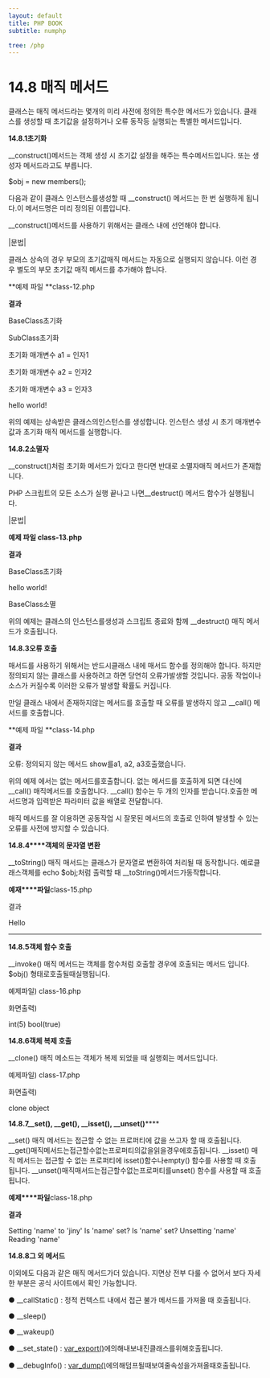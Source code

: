 ```yaml
---
layout: default
title: PHP BOOK
subtitle: numphp

tree: /php
---
```


# 14.8 매직 메서드

클래스는 매직 메서드라는 몇개의 미리 사전에 정의한 특수한 메서드가 있습니다. 클래스를 생성할 때 초기값을 설정하거나 오류 동작등 실행되는 특별한 메서드입니다.

 

 

**14.8.1****초기화******

__construct()메서드는 객체 생성 시 초기값 설정을 해주는 특수메서드입니다. 또는 생성자 메서드라고도 부릅니다.

 

$obj = new members();

 

다음과 같이 클래스 인스턴스를생성할 때 __construct() 메서드는 한 번 실행하게 됩니다.이 메서드명은 미리 정의된 이름입니다.

 

__construct()메서드를 사용하기 위해서는 클래스 내에 선언해야 합니다.

 

|문법|

 

클래스 상속의 경우 부모의 초기값매직 메서드는 자동으로 실행되지 않습니다. 이런 경우 별도의 부모 초기값 매직 메서드를 추가해야 합니다.

 

**예제 파일 **class-12.php

 

**결과**

BaseClass초기화

SubClass초기화

초기화 매개변수 a1 = 인자1

초기화 매개변수 a2 = 인자2

초기화 매개변수 a3 = 인자3

hello world! 

 

위의 예제는 상속받은 클래스의인스턴스를 생성합니다. 인스턴스 생성 시 초기 매개변수 값과 초기화 매직 메서드를 실행합니다.

 

 

**14.8.2****소멸자******

__construct()처럼 초기화 메서드가 있다고 한다면 반대로 소멸자매직 메서드가 존재합니다.

 

PHP 스크립트의 모든 소스가 실행 끝나고 나면__destruct() 메서드 함수가 실행됩니다.

|문법|

 

**예제 파일 **class-13.php****

 

**결과**

BaseClass초기화

hello world!

BaseClass소멸

 

위의 예제는 클래스의 인스턴스를생성과 스크립트 종료와 함께 __destruct() 매직 메서드가 호출됩니다.

 

 

**14.8.3****오류 호출******

매서드를 사용하기 위해서는 반드시클래스 내에 매서드 함수를 정의해야 합니다. 하지만 정의되지 않는 클래스를 사용하려고 하면 당연히 오류가발생할 것입니다. 공동 작업이나 소스가 커질수록 이러한 오류가 발생할 확률도 커집니다.

 

만일 클래스 내에서 존재하지않는 메서드를 호출할 때 오류를 발생하지 않고 __call() 메서드를 호출합니다. 

**예제 파일 **class-14.php

 

**결과**

오류: 정의되지 않는 메서드 show를a1, a2, a3호출했습니다.

 

위의 예제 에서는 없는 메서드를호출합니다. 없는 메서드를 호출하게 되면 대신에 __call() 매직메서드를 호출합니다. __call() 함수는 두 개의 인자를 받습니다.호출한 메서드명과 입력받은 파라미터 값을 배열로 전달합니다.

 

매직 메서드를 잘 이용하면 공동작업 시 잘못된 메서드의 호출로 인하여 발생할 수 있는 오류를 사전에 방지할 수 있습니다.

 

**14.8.4****객체의 문자열 변환**

__toString() 매직 매서드는 클래스가 문자열로 변환하여 처리될 때 동작합니다. 예로클래스객체를 echo $obj;처럼 출력할 때 __toString()메서드가동작합니다.

 

**예재****파일**class-15.php

 

결과

Hello

** **

**14.8.5****객체 함수 호출******

 

__invoke() 매직 메서드는 객체를 함수처럼 호출할 경우에 호출되는 메서드 입니다. $obj() 형태로호출될때실행됩니다.

 

예제파일) class-16.php

 

화면출력)

int(5) bool(true)

 

**14.8.6****객체 복제 호출******

 

__clone() 매직 메소드는 객체가 복제 되었을 때 실행회는 메서드입니다.

 

예제파일) class-17.php

 

화면출력)

clone object

 

 

**14.8.7__set(), __get(), __isset(), __unset()******

 

__set() 매직 메서드는 접근할 수 없는 프로퍼티에 값을 쓰고자 할 때 호출됩니다. __get()매직메서드는접근할수없는프로퍼티의값을읽을경우에호출됩니다. __isset() 매직 메서드는 접근할 수 없는 프로퍼티에 isset()함수나empty() 함수를 사용할 때 호출됩니다. __unset()매직매서드는접근할수없는프로퍼티를unset() 함수를 사용할 때 호출됩니다.

 

**예제****파일**class-18.php

 

**결과**

Setting 'name' to 'jiny' 
Is 'name' set? 
Is 'name' set? 
Unsetting 'name' 
Reading 'name'

 

 

**14.8.8****그 외 메서드******

이외에도 다음과 같은 매직 메서드가더 있습니다. 지면상 전부 다룰 수 없어서 보다 자세한 부분은 공식 사이트에서 확인 가능합니다.

 

●     __callStatic() : 정적 컨텍스트 내에서 접근 불가 메서드를 가져올 때 호출됩니다.

●     __sleep()

●     __wakeup()

●     __set_state() : [var_export()](http://php.net/manual/kr/function.var-export.php)에의해내보내진클래스를위해호출됩니다.

●     __debugInfo() : [var_dump()](http://php.net/manual/kr/function.var-dump.php)에의해덤프될때보여줄속성을가져올때호출됩니다.

 

 